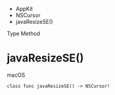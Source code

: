

- AppKit
- NSCursor
-  javaResizeSE() 

Type Method

# javaResizeSE()

macOS

``` source
class func javaResizeSE() -> NSCursor!
```

